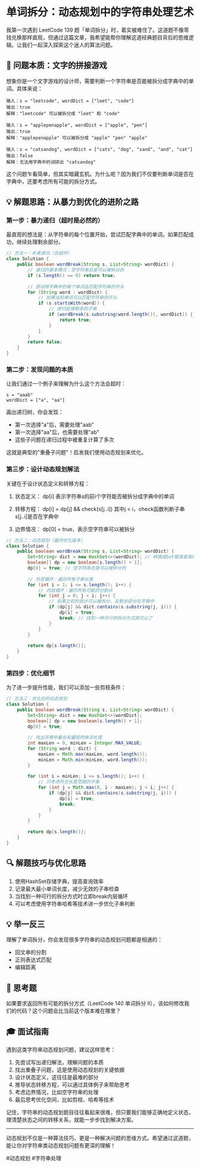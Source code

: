 # 单词拆分：动态规划中的字符串处理艺术

我第一次遇到 LeetCode 139 题「单词拆分」时，着实被难住了。这道题不像零钱兑换那样直观，但通过这篇文章，我希望能帮你理解这道经典题目背后的思维逻辑。让我们一起深入探索这个迷人的算法问题。

## 🎯 问题本质：文字的拼接游戏

想象你是一个文字游戏的设计师，需要判断一个字符串是否能被拆分成字典中的单词。具体来说：

```
输入：s = "leetcode", wordDict = ["leet", "code"]
输出：true
解释："leetcode" 可以被拆分成 "leet" 和 "code"

输入：s = "applepenapple", wordDict = ["apple", "pen"]
输出：true
解释："applepenapple" 可以被拆分成 "apple" "pen" "apple"

输入：s = "catsandog", wordDict = ["cats", "dog", "sand", "and", "cat"]
输出：false
解释：无法用字典中的词拼出 "catsandog"
```

这个问题乍看简单，但其实暗藏玄机。为什么呢？因为我们不仅要判断单词是否在字典中，还要考虑所有可能的拆分方式。

## 💡 解题思路：从暴力到优化的进阶之路

### 第一步：暴力递归（超时是必然的）

最直观的想法是：从字符串的每个位置开始，尝试匹配字典中的单词。如果匹配成功，继续处理剩余部分。

```java
// 方法一：朴素递归（会超时）
class Solution {
    public boolean wordBreak(String s, List<String> wordDict) {
        // 递归的基本情况：空字符串总是可以被拆分的
        if (s.length() == 0) return true;
        
        // 尝试用字典中的每个单词去匹配字符串的开头
        for (String word : wordDict) {
            // 如果当前单词可以匹配字符串的开头
            if (s.startsWith(word)) {
                // 递归处理剩余的子串
                if (wordBreak(s.substring(word.length()), wordDict)) {
                    return true;
                }
            }
        }
        return false;
    }
}
```

### 第二步：发现问题的本质

让我们通过一个例子来理解为什么这个方法会超时：
```
s = "aaab"
wordDict = ["a", "aa"]
```

画出递归树，你会发现：
- 第一次选择"a"后，需要处理"aab"
- 第一次选择"aa"后，也需要处理"ab"
- 这些子问题在递归过程中被重复计算了多次

这就是典型的"重叠子问题"！启发我们使用动态规划来优化。

### 第三步：设计动态规划解法

关键在于设计状态定义和转移方程：

1. 状态定义：
   dp[i] 表示字符串s的前i个字符能否被拆分成字典中的单词

2. 转移方程：
   dp[i] = dp[j] && check(s[j..i])
   其中j < i，check函数判断子串s[j..i]是否在字典中

3. 边界情况：
   dp[0] = true，表示空字符串可以被拆分

```java
// 方法二：动态规划（最终优化版本）
class Solution {
    public boolean wordBreak(String s, List<String> wordDict) {
        Set<String> dict = new HashSet<>(wordDict); // 转换成Set提高查询效率
        boolean[] dp = new boolean[s.length() + 1];
        dp[0] = true; // 空字符串总是可以被拆分的
        
        // 外层循环：遍历所有子串长度
        for (int i = 1; i <= s.length(); i++) {
            // 内层循环：遍历所有可能的分割点
            for (int j = 0; j < i; j++) {
                // 如果之前的部分可以被拆分，且剩余部分在字典中
                if (dp[j] && dict.contains(s.substring(j, i))) {
                    dp[i] = true;
                    break; // 找到一种可行的拆分方式就可以了
                }
            }
        }
        
        return dp[s.length()];
    }
}
```

### 第四步：优化细节

为了进一步提升性能，我们可以添加一些剪枝条件：

```java
// 方法三：优化后的动态规划
class Solution {
    public boolean wordBreak(String s, List<String> wordDict) {
        Set<String> dict = new HashSet<>(wordDict);
        boolean[] dp = new boolean[s.length() + 1];
        dp[0] = true;
        
        // 找出字典中最长和最短的单词长度
        int maxLen = 0, minLen = Integer.MAX_VALUE;
        for (String word : dict) {
            maxLen = Math.max(maxLen, word.length());
            minLen = Math.min(minLen, word.length());
        }
        
        for (int i = minLen; i <= s.length(); i++) {
            // 只考虑符合长度范围的子串
            for (int j = Math.max(0, i - maxLen); j < i; j++) {
                if (dp[j] && dict.contains(s.substring(j, i))) {
                    dp[i] = true;
                    break;
                }
            }
        }
        
        return dp[s.length()];
    }
}
```

## 🔍 解题技巧与优化思路

1. 使用HashSet存储字典，提高查询效率
2. 记录最大最小单词长度，减少无效的子串检查
3. 当找到一种可行的拆分方式时立即break内层循环
4. 可以考虑使用字符串哈希等技术进一步优化子串判断

## 💡 举一反三

理解了单词拆分，你会发现很多字符串的动态规划问题都是相通的：
- 回文串的分割
- 正则表达式匹配
- 编辑距离

## 🎯 思考题

如果要求返回所有可能的拆分方式（LeetCode 140 单词拆分 II），该如何修改我们的代码？这个问题会比当前这个版本难在哪里？

## 🎓 面试指南

遇到这类字符串动态规划问题，建议这样思考：

1. 先尝试写出递归解法，理解问题的本质
2. 找出重叠子问题，这是使用动态规划的关键依据
3. 设计状态定义，这往往是最难的部分
4. 推导状态转移方程，可以通过具体例子来帮助思考
5. 考虑边界情况，比如空字符串的处理
6. 最后思考优化空间，比如剪枝、哈希等技术

记住，字符串的动态规划题目往往看起来很难，但只要我们能够正确地定义状态，理清楚状态之间的转移关系，就能一步步找到解决方案。

---


动态规划不仅是一种算法技巧，更是一种解决问题的思维方式。希望通过这道题，能让你对字符串类动态规划问题有更深的理解！

  #动态规划 #字符串处理